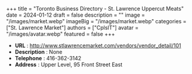 +++
title = "Toronto Business Directory - St. Lawrence Uppercut Meats"
date = 2024-01-12
draft = false
description = ""
image = "/images/market.webp"
imageBig = "/images/market.webp"
categories = ["St. Lawrence Market"]
authors = ["CplsIT"]
avatar = "/images/avatar.webp"
featured = false
+++


* **URL** :  http://www.stlawrencemarket.com/vendors/vendor_detail/101
* **Description** : None
* **Telephone** : 416-362-3142
* **Address** : Upper Level, 95 Front Street East